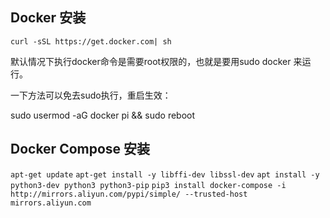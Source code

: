 ## Docker 安装
`curl -sSL https://get.docker.com| sh`

默认情况下执行docker命令是需要root权限的，也就是要用sudo docker 来运行。

一下方法可以免去sudo执行，重启生效：

sudo usermod -aG docker pi && sudo reboot

## Docker Compose 安装
`apt-get update`
`apt-get install -y libffi-dev libssl-dev`
`apt install -y python3-dev python3 python3-pip`
`pip3 install docker-compose -i http://mirrors.aliyun.com/pypi/simple/ --trusted-host mirrors.aliyun.com`
